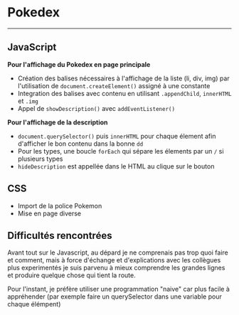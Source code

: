 # Pokedex
----

## JavaScript

**Pour l'affichage du Pokedex en page principale**

- Création des balises nécessaires à l'affichage de la liste (li, div, img) par l'utilisation de ``` document.createElement() ``` assigné à une constante
- Integration des balises avec contenu en utilisant ```.appendChild```, ```innerHTML``` et ```.img```
- Appel de ```showDescription()``` avec ```addEventListener()```
  
**Pour l'affichage de la description**

- ```document.querySelector()``` puis ```innerHTML``` pour chaque élement afin d'afficher le bon contenu dans la bonne ```dd```
- Pour les types, une boucle ```forEach``` qui sépare les élements par un ```/``` si plusieurs types
- ```hideDescription``` est appellée dans le HTML au clique sur le bouton

## CSS

- Import de la police Pokemon
- Mise en page diverse

## Difficultés rencontrées

Avant tout sur le Javascript, au dépard je ne comprenais pas trop quoi faire et comment, mais à force d'échange et d'explications avec les collègues plus experimentés je suis parvenu à mieux comprendre les grandes lignes et produire quelque chose qui tient la route.

Pour l'instant, je préfère utiliser une programmation "naive" car plus facile à appréhender (par exemple faire un querySelector dans une variable pour chaque élémpent)
